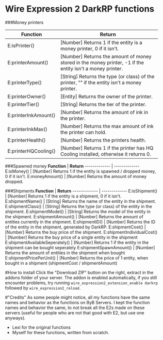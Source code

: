 # Wire Expression 2 DarkRP functions

###Money printers

__Function__ | __Return__
------------- | -------------
E:isPrinter() | [Number] Returns 1 if the entity is a money printer, 0 if it isn't.
E:printerAmount() | [Number] Returns the amount of money stored in the money printer, -1 if the entity isn't a money printer.
E:printerType() | [String] Returns the type (or class) of the printer, "" if the entity isn't a money printer.
E:printerOwner() | [Entity] Returns the owner of the printer.
E:printerTier() | [String] Returns the tier of the printer.
E:printerInkAmount() | [Number] Returns the amount of ink in the printer.
E:printerInkMax() | [Number] Returns the max amount of ink the printer can hold.
E:printerHealth() | [Number] Returns the printers health.
E:printerHQCooling() | [Number] Returns 1 if the printer has HQ Cooling installed, otherwise it returns 0.

###Spawned money
__Function__ | __Return__
------------- | -------------
E:isMoney() | [Number] Returns 1 if the entity is spawned / dropped money, 0 if it isn't.
E:moneyAmount() | [Number] Returns the amount of money dropped.

###Shipments
__Function__ | __Return__
------------- | -------------
E:isShipment() | [Number] Returns 1 if the entity is a shipment, 0 if it isn't.
E:shipmentName() | [String] Returns the name of the entity in the shipment.
E:shipmentClass() | [String] Returns the type (or class) of the entity in the shipment.
E:shipmentModel() | [String] Returns the model of the entity in the shipment.
E:shipmentAmount() | [Number] Returns the amount of entities currently in the shipment.
E:shipmentID() | [Number] Returns the ID of the entity in the shipment, generated by DarkRP.
E:shipmentCost() | [Number] Returns the buy price of the shipment.
E:shipmentIndividualCost() | [Number] Returns the buy price of a single entity in the shipment
E:shipmentAvailableSeperately() | [Number] Returns 1 if the entity in the shipment can be bought seperately
E:shipmentSpawnAmount() | [Number] Returns the amount of entities in the shipment when bought
E:shipmentPricePerUnit() | [Number] Returns the price of 1 entity, when bought in a shipment (shipmentCost / shipmentAmount)

#How to install
Click the "Download ZIP" button on the right, extract in the addons folder of your server.
The addon is enabled automatically, if you still encounter problems, try running `wire_expression2_extension_enable darkrp` followed by `wire_expression2_reload`.

#"Credits"
As some people might notice, all my functions have the same names and behavior as the functions on ByB Servers. I kept the function names and behavior the same, to not break all the E2s made on these servers (useful for people who are not that good with E2, but use one anyways).

- Lexi for the original functions
- Myself for these functions, written from scratch.
